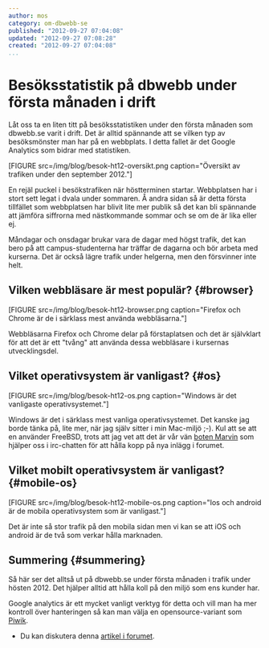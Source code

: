 ```yaml
---
author: mos
category: om-dbwebb-se
published: "2012-09-27 07:04:08"
updated: "2012-09-27 07:08:28"
created: "2012-09-27 07:04:08"
...
```

Besöksstatistik på dbwebb under första månaden i drift
==================================

Låt oss ta en liten titt på besöksstatistiken under den första månaden som dbwebb.se varit i drift. Det är alltid spännande att se vilken typ av besöksmönster man har på en webbplats. I detta fallet är det Google Analytics som bidrar med statistiken.

[FIGURE src=/img/blog/besok-ht12-oversikt.png caption="Översikt av trafiken under den september 2012."]

En rejäl puckel i besökstrafiken när höstterminen startar. Webbplatsen har i stort sett legat i dvala under sommaren. Å andra sidan så är detta första tillfället som webbplatsen har blivit lite mer publik så det kan bli spännande att jämföra siffrorna med nästkommande sommar och se om de är lika eller ej.

<!--more-->

Måndagar och onsdagar brukar vara de dagar med högst trafik, det kan bero på att campus-studenterna har träffar de dagarna och bör arbeta med kurserna. Det är också lägre trafik under helgerna, men den försvinner inte helt. 


Vilken webbläsare är mest populär? {#browser}
------------------------------------------------------------

[FIGURE src=/img/blog/besok-ht12-browser.png caption="Firefox och Chrome är de i särklass mest använda webbläsarna."]

Webbläsarna Firefox och Chrome delar på förstaplatsen och det är självklart för att det är ett "tvång" att använda dessa webbläsare i kursernas utvecklingsdel. 


Vilket operativsystem är vanligast? {#os}
------------------------------------------------------------

[FIGURE src=/img/blog/besok-ht12-os.png caption="Windows är det vanligaste operativsystemet."]

Windows är det i särklass mest vanliga operativsystemet. Det kanske jag borde tänka på, lite mer, när jag själv sitter i min Mac-miljö ;-). Kul att se att en använder FreeBSD, trots att jag vet att det är vår vän [boten Marvin](forum/viewtopic.php?f=21&t=20) som hjälper oss i irc-chatten för att hålla kopp på nya inlägg i forumet.

Vilket mobilt operativsystem är vanligast? {#mobile-os}
------------------------------------------------------------

[FIGURE src=/img/blog/besok-ht12-mobile-os.png caption="Ios och android är de mobila operativsystem som är vanligast."]

Det är inte så stor trafik på den mobila sidan men vi kan se att iOS och android är de två som verkar hålla marknaden.


Summering {#summering}
------------------------------------------------------------

Så här ser det alltså ut på dbwebb.se under första månaden i trafik under hösten 2012. Det hjälper alltid att hålla koll på den miljö som ens kunder har.

Google analytics är ett mycket vanligt verktyg för detta och vill man ha mer kontroll över hanteringen så kan man välja en opensource-variant som [Piwik](http://piwik.org/). 

* Du kan diskutera denna [artikel i forumet](t/586).
  

